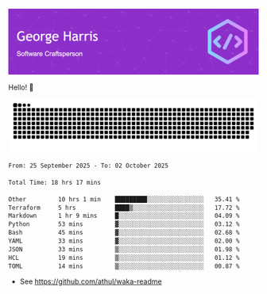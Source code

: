 ![img](./assets/github-header.png)

Hello! :wave:

<div align="center">
  <img  src="https://raw.githubusercontent.com/1999AZZAR/1999AZZAR/readme/resources/grid-snake.svg" alt="snake" />
</div>

<!--START_SECTION:waka-->

```txt
From: 25 September 2025 - To: 02 October 2025

Total Time: 18 hrs 17 mins

Other         10 hrs 1 min    █████████░░░░░░░░░░░░░░░░   35.41 %
Terraform     5 hrs           ████▒░░░░░░░░░░░░░░░░░░░░   17.72 %
Markdown      1 hr 9 mins     █░░░░░░░░░░░░░░░░░░░░░░░░   04.09 %
Python        53 mins         ▓░░░░░░░░░░░░░░░░░░░░░░░░   03.12 %
Bash          45 mins         ▓░░░░░░░░░░░░░░░░░░░░░░░░   02.68 %
YAML          33 mins         ▓░░░░░░░░░░░░░░░░░░░░░░░░   02.00 %
JSON          33 mins         ▒░░░░░░░░░░░░░░░░░░░░░░░░   01.98 %
HCL           19 mins         ▒░░░░░░░░░░░░░░░░░░░░░░░░   01.12 %
TOML          14 mins         ▒░░░░░░░░░░░░░░░░░░░░░░░░   00.87 %
```

<!--END_SECTION:waka-->

- See <https://github.com/athul/waka-readme>
